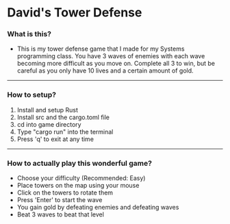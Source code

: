 # David's Tower Defense 

### What is this?
- This is my tower defense game that I made for my Systems programming class. You have 3 waves of enemies with each wave becoming more difficult as you move on. Complete all 3 to win, but be careful as you only have 10 lives and a certain amount of gold.  

---

### How to setup?
1. Install and setup Rust
2. Install src and the cargo.toml file
3. cd into game directory 
4. Type "cargo run" into the terminal 
5. Press 'q' to exit at any time 

---

### How to actually play this wonderful game?
- Choose your difficulty (Recommended: Easy)
- Place towers on the map using your mouse
- Click on the towers to rotate them
- Press 'Enter' to start the wave
- You gain gold by defeating enemies and defeating waves
- Beat 3 waves to beat that level